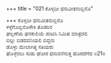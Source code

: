 +++
title = "021 ಕೊಳ್ಳದೀ ಧನುವೀತನುಬ್ಬಿನೊ"

+++
ಕೊಳ್ಳದೀ ಧನುವೀತನುಬ್ಬಿನೊ  
ಳಳ್ಳೆಗೊಬ್ಬಿನೊಳೌಕಿ ತೊಡರಿನ  
ಘಲ್ಲಣೆಯ ಘನಕುಲಿಯೆ ಪಂಟಿಸಿ ನಿಮಿಷ ಮಾತ್ರದಲಿ  
ಬಿಲ್ಲು ಬಿಡದವನಿಯಲಿ ಬಿದ್ದನು  
ಡೊಳ್ಳು ಮೇಲಾಗಿತ್ತ ಸತಿಯರು  
ಘೊಳ್ಳೆನಲು ಸುಡು ಘೋರ ಧನುವನೆನುತ್ತ ಹೊರದೆಗೆದ      ॥21॥